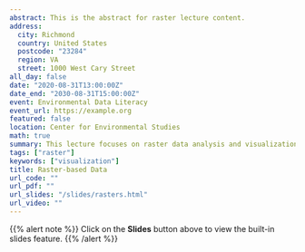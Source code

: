 ```yaml
---
abstract: This is the abstract for raster lecture content.
address:
  city: Richmond
  country: United States
  postcode: "23284"
  region: VA
  street: 1000 West Cary Street
all_day: false
date: "2020-08-31T13:00:00Z"
date_end: "2030-08-31T15:00:00Z"
event: Environmental Data Literacy
event_url: https://example.org
featured: false
location: Center for Environmental Studies
math: true
summary: This lecture focuses on raster data analysis and visualization.  Rasters are ...
tags: ["raster"]
keywords: ["visualization"]
title: Raster-based Data
url_code: ""
url_pdf: ""
url_slides: "/slides/rasters.html"
url_video: ""
---
```


{{% alert note %}}
Click on the **Slides** button above to view the built-in slides feature.
{{% /alert %}}

